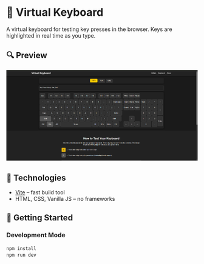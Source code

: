# 🧠 Virtual Keyboard

A virtual keyboard for testing key presses in the browser. Keys are highlighted in real time as you type.

## 🔍 Preview

![Preview](image.png)

## 🔧 Technologies

- [Vite](https://vitejs.dev/) – fast build tool
- HTML, CSS, Vanilla JS – no frameworks

## 🚀 Getting Started

### Development Mode

```bash
npm install
npm run dev
